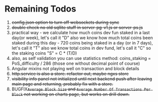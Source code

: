 # Remaining Todos

1. ~~config.json option to turn off websockets during sync~~
2. ~~double check no old sqllite stuff in server-pg-v1.js or server-ps.js~~
3. practical way - we calculate how much coins dev fun staked in a last day(or week), let's call it "D"
   also we know how much total coins been staked during this day - 720 coins being staked in a day (or in 7 days), let's call it "T"
   also we know total coins in dev fund, let's call it "C" so the staking coins "S" = C \* (T/D)
4. also, as self validation you can use statistics method: coins_staking = PoS_difficulty / 286 (those one without decimal point of course)
5. Angular mixins not playing well on transaction and block details
6. ~~http.service is also a store. refactor out, maybe ngxs store~~
7. ~~visibility info panel not initialized until next backend push after leaving main page and returning, probably fix with a store.~~
8. BUGFIX~~`Average Block Size` and `Average Number Of Transactions Per Block` not working on charts page, but works on drill down.~~
